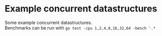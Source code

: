 # Example concurrent datastructures

Some example concurrent datastructures.  
Benchmarks can be run with `go test -cpu 1,2,4,8,16,32,64 -bench '.*`
